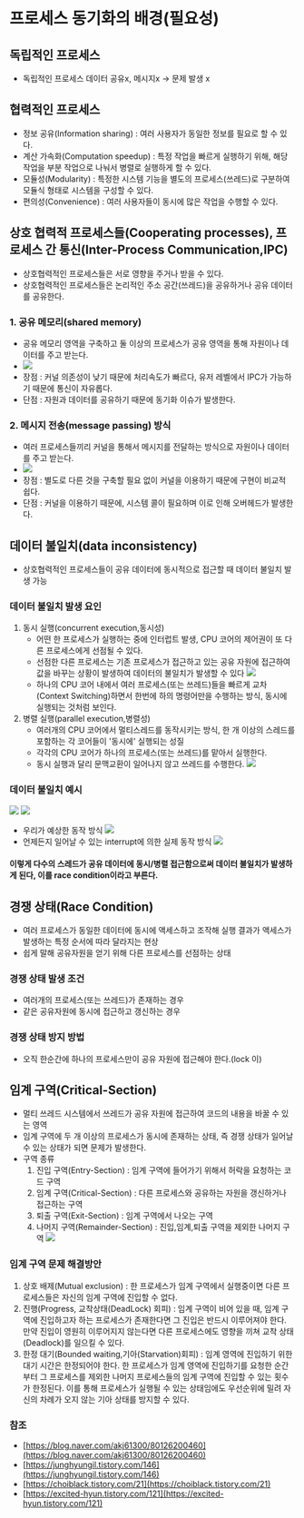# 프로세스 동기화의 배경(필요성)

## 독립적인 프로세스
* 독립적인 프로세스 데이터 공유x, 메시지x -> 문제 발생 x

## 협력적인 프로세스
* 정보 공유(Information sharing) : 여러 사용자가 동일한 정보를 필요로 할 수 있다.
* 계산 가속화(Computation speedup) : 특정 작업을 빠르게 실행하기 위해, 해당 작업을 부분 작업으로 나눠서 병렬로 실행하게 할 수 있다.
* 모듈성(Modularity) : 특정한 시스템 기능을 별도의 프로세스(쓰레드)로 구분하여 모듈식 형태로 시스템을 구성할 수 있다.
* 편의성(Convenience) : 여러 사용자들이 동시에 많은 작업을 수행할 수 있다.

## 상호 협력적 프로세스들(Cooperating processes), 프로세스 간 통신(Inter-Process Communication,IPC)
* 상호협력적인 프로세스들은 서로 영향을 주거나 받을 수 있다.
* 상호협력적인 프로세스들은 논리적인 주소 공간(쓰레드)을 공유하거나 공유 데이터를 공유한다.
### 1. 공유 메모리(shared memory)
* 공유 메모리 영역을 구축하고 둘 이상의 프로세스가 공유 영역을 통해 자원이나 데이터를 주고 받는다.
* <img src="https://img1.daumcdn.net/thumb/R1280x0/?scode=mtistory2&fname=https%3A%2F%2Fblog.kakaocdn.net%2Fdn%2Fcg0dP7%2Fbtq3FetWffv%2FMK1Q2b9aQxsxeh2PHPtoT0%2Fimg.png"><img>
* 장점 : 커널 의존성이 낮기 때문에 처리속도가 빠르다, 유저 레벨에서 IPC가 가능하기 때문에 통신이 자유롭다.
* 단점 : 자원과 데이터를 공유하기 때문에 동기화 이슈가 발생한다.
### 2. 메시지 전송(message passing) 방식
* 여러 프로세스들끼리 커널을 통해서 메시지를 전달하는 방식으로 자원이나 데이터를 주고 받는다.
* <img src="https://img1.daumcdn.net/thumb/R1280x0/?scode=mtistory2&fname=https%3A%2F%2Fblog.kakaocdn.net%2Fdn%2Fda2h8a%2Fbtq3z40H5ey%2FnH2rgURiuKovNhIcypA2fk%2Fimg.png"><img>
* 장점 : 별도로 다른 것을 구축할 필요 없이 커널을 이용하기 때문에 구현이 비교적 쉽다.
* 단점 : 커널을 이용하기 때문에, 시스템 콜이 필요하며 이로 인해 오버헤드가 발생한다.

## 데이터 불일치(data inconsistency)
* 상호협력적인 프로세스들이 공유 데이터에 동시적으로 접근할 때 데이터 불일치 발생 가능
### 데이터 불일치 발생 요인
  1. 동시 실행(concurrent execution,동시성)
     - 어떤 한 프로세스가 실행하는 중에 인터럽트 발생, CPU 코어의 제어권이 또 다른 프로세스에게 선점될 수 있다.
     - 선점한 다른 프로세스는 기존 프로세스가 접근하고 있는 공유 자원에 접근하여 값을 바꾸는 상황이 발생하여 데이터의 불일치가 발생할 수 있다
  <img src="https://blog.kakaocdn.net/dn/bu73e2/btrGkcF5xyD/pOBj0rKS9CRBBQOH7oiWt0/img.png"><img>
     - 하나의 CPU 코어 내에서 여러 프로세스(또는 쓰레드)들을 빠르게 교차(Context Switching)하면서 한번에 하의 명령어만을 수행하는 방식, 동시에 실행되는 것처럼 보인다.
  2. 병렬 실행(parallel execution,병렬성)
     - 여러개의 CPU 코어에서 멀티스레드를 동작시키는 방식, 한 개 이상의 스레드를 포함하는 각 코어들이 '동시에' 실행되는 성질
     - 각각의 CPU 코어가 하나의 프로세스(또는 쓰레드)를 맡아서 실행한다.
     - 동시 실행과 달리 문맥교환이 일어나지 않고 쓰레드를 수행한다.
  <img src="https://blog.kakaocdn.net/dn/7JBVS/btrGgEwWBYM/txjJLxDRWKPU2e4zA3lDqK/img.png"><img>

### 데이터 불일치 예시
<img src="https://github.com/STUDY-0x0E/CS-STUDY/assets/57060792/52f341ca-b84e-45ab-9c82-e3bcffc695d6"><img>
<img src="https://github.com/STUDY-0x0E/CS-STUDY/assets/57060792/7dc66d3b-e332-4869-a085-6ec6a195acb8"><img>
* 우리가 예상한 동작 방식
<img src="https://github.com/STUDY-0x0E/CS-STUDY/assets/57060792/95351d7b-0104-4ef1-84a1-a66fd23b0f18"><img>
* 언제든지 일어날 수 있는 interrupt에 의한 실제 동작 방식
<img src="https://github.com/STUDY-0x0E/CS-STUDY/assets/57060792/93506a98-b3f7-4c68-aaa2-4698b6530e3f"><img>
#### 이렇게 다수의 스레드가 공유 데이터에 동시/병렬 접근함으로써 데이터 불일치가 발생하게 된다, 이를 race condition이라고 부른다.
## 경쟁 상태(Race Condition)
* 여러 프로세스가 동일한 데이터에 동시에 액세스하고 조작해 실행 결과가 액세스가 발생하는 특정 순서에 따라 달라지는 현상
* 쉽게 말해 공유자원을 얻기 위해 다른 프로세스를 선점하는 상태
### 경쟁 상태 발생 조건
* 여러개의 프로세스(또는 쓰레드)가 존재하는 경우
* 같은 공유자원에 동시에 접근하고 갱신하는 경우
### 경쟁 상태 방지 방법
* 오직 한순간에 하나의 프로세스만이 공유 자원에 접근해야 한다.(lock 이)
## 임계 구역(Critical-Section)
* 멀티 쓰레드 시스템에서 쓰레드가 공유 자원에 접근하여 코드의 내용을 바꿀 수 있는 영역
* 임계 구역에 두 개 이상의 프로세스가 동시에 존재하는 상태, 즉 경쟁 상태가 일어날 수 있는 상태가 되면 문제가 발생한다.
* 구역 종류
  1. 진입 구역(Entry-Section) : 임계 구역에 들어가기 위해서 허락을 요청하는 코드 구역
  2. 임계 구역(Critical-Section) : 다른 프로세스와 공유하는 자원을 갱신하거나 접근하는 구역
  3. 퇴출 구역(Exit-Section) : 임계 구역에서 나오는 구역
  4. 나머지 구역(Remainder-Section) : 진입,임계,퇴출 구역을 제외한 나머지 구역
<img src="https://img1.daumcdn.net/thumb/R1280x0/?scode=mtistory2&fname=https%3A%2F%2Fblog.kakaocdn.net%2Fdn%2Fn19TU%2Fbtru1aFmVv2%2FpEfkcbJ2o3yBZoBQfZKbX0%2Fimg.png"><img>
### 임계 구역 문제 해결방안
1. 상호 배제(Mutual exclusion) : 한 프로세스가 임계 구역에서 실행중이면 다른 프로세스들은 자신의 임계 구역에 진입할 수 없다.
2. 진행(Progress, 교착상태(DeadLock) 회피) : 임계 구역이 비어 있을 때, 임계 구역에 진입하고자 하는 프로세스가 존재한다면 그 진입은 반드시 이루어져야 한다.
   만약 진입이 영원히 이루어지지 않는다면 다른 프로세스에도 영향을 끼쳐 교착 상태(Deadlock)를 일으킬 수 있다.
3. 한정 대기(Bounded waiting,기아(Starvation)회피) : 임계 영역에 진입하기 위한 대기 시간은 한정되어야 한다.
   한 프로세스가 임계 영역에 진입하기를 요청한 순간부터 그 프로세스를 제외한 나머지 프로세스들의 임계 구역에 진입할 수 있는 횟수가 한정된다. 이를 통해 프로세스가 실행될 수 있는 상태임에도 우선순위에 밀려 자신의 차례가 오지 않는 기아 상태를 방지할 수 있다.
### 참조
* [https://blog.naver.com/akj61300/80126200460](https://blog.naver.com/akj61300/80126200460)
* [https://junghyungil.tistory.com/146](https://junghyungil.tistory.com/146)
* [https://choiblack.tistory.com/21](https://choiblack.tistory.com/21)
* [https://excited-hyun.tistory.com/121](https://excited-hyun.tistory.com/121)
